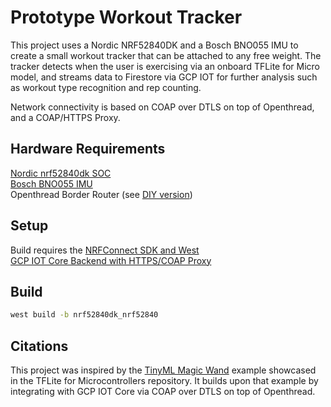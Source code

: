 # Prototype Workout Tracker

This project uses a Nordic NRF52840DK and a Bosch BNO055 IMU to create a small workout tracker 
that can be attached to any free weight. The tracker detects when the user is exercising via 
an onboard TFLite for Micro model, and streams data to Firestore via GCP IOT for further 
analysis such as workout type recognition and rep counting. 

Network connectivity is based on COAP over DTLS on top of Openthread, and a COAP/HTTPS Proxy.

## Hardware Requirements

[Nordic nrf52840dk SOC](https://www.nordicsemi.com/Products/Development-hardware/nrf52840-dk)  
[Bosch BNO055 IMU](https://www.bosch-sensortec.com/products/smart-sensors/bno055/)  
Openthread Border Router (see [DIY version](https://openthread.io/guides/border-router))  

## Setup
Build requires the [NRFConnect SDK and West](https://developer.nordicsemi.com/nRF_Connect_SDK/doc/latest/nrf/introduction.html)  
[GCP IOT Core Backend with HTTPS/COAP Proxy](https://infocenter.nordicsemi.com/index.jsp?topic=%2Fstruct_sdk%2Fstruct%2Fsdk_nrf5_latest.html)  

## Build

```bash
west build -b nrf52840dk_nrf52840
```

## Citations

This project was inspired by the [TinyML Magic Wand](https://github.com/tensorflow/tflite-micro/tree/main/tensorflow/lite/micro/examples/magic_wand) 
example showcased in the TFLite for Microcontrollers repository.  It builds upon that example by 
integrating with GCP IOT Core via COAP over DTLS on top of Openthread.
